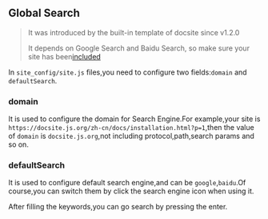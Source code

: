 ## Global Search

> It was introduced by the built-in template of docsite since v1.2.0
>
> It depends on Google Search and Baidu Search, so make sure your site has been[included](./SEO.md)

In `site_config/site.js` files,you need to configure two fields:`domain` and `defaultSearch`.

### domain

It is used to configure the domain for Search Engine.For example,your site is `https://docsite.js.org/zh-cn/docs/installation.html?p=1`,then the value of `domain` is `docsite.js.org`,not including protocol,path,search params and so on.

### defaultSearch

It is used to configure default search engine,and can be `google`,`baidu`.Of course,you can switch them by click the search engine icon when using it.


After filling the keywords,you can go search by pressing the enter.

